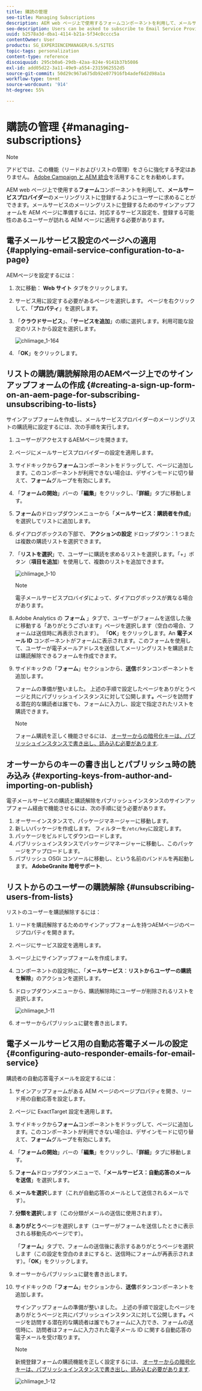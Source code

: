 ```yaml
---
title: 購読の管理
seo-title: Managing Subscriptions
description: AEM web ページ上で使用するフォームコンポーネントを利用して、メールサービスプロバイダーのメーリングリストに登録するようにユーザーに求めることができます。メールサービスのメーリングリストに登録するためのサインアップフォームを AEM ページに準備するには、対応するサービス設定を、登録する可能性のあるユーザーが訪れる AEM ページに適用する必要があります。
seo-description: Users can be asked to subscribe to Email Service Provider's mailing lists with the help of the Form component used on an AEM web page. To prepare an AEM page with a sign-up form for subscription to your e-mail service mailing lists, you must apply the corresponding service configuration to the AEM page that the potential subscriber will visit.
uuid: b2578a3d-dba1-4114-b21a-5f34c0cccc5a
contentOwner: User
products: SG_EXPERIENCEMANAGER/6.5/SITES
topic-tags: personalization
content-type: reference
discoiquuid: 295cb0a6-29db-42aa-824e-9141b37b5086
exl-id: add05d22-3a11-49e9-a554-2315962552d5
source-git-commit: 50d29c967a675db92e077916fb4adef6d2d98a1a
workflow-type: tm+mt
source-wordcount: '914'
ht-degree: 55%

---
```


# 購読の管理 {#managing-subscriptions}

>[!NOTE]
>
>アドビでは、この機能（リードおよびリストの管理）をさらに強化する予定はありません。
>[Adobe Campaign と AEM 統合](/help/sites-administering/campaign.md)を活用することをお勧めします。

AEM web ページ上で使用する&#x200B;**フォーム**&#x200B;コンポーネントを利用して、**メールサービスプロバイダー**&#x200B;のメーリングリストに登録するようにユーザーに求めることができます。メールサービスのメーリングリストに登録するためのサインアップフォームを AEM ページに準備するには、対応するサービス設定を、登録する可能性のあるユーザーが訪れる AEM ページに適用する必要があります。

## 電子メールサービス設定のページへの適用 {#applying-email-service-configuration-to-a-page}

AEMページを設定するには：

1. 次に移動： **Web サイト** タブをクリックします。
1. サービス用に設定する必要があるページを選択します。 ページを右クリックして、「**プロパティ**」を選択します。

1. 「**クラウドサービス**」、「**サービスを追加**」の順に選択します。利用可能な設定のリストから設定を選択します。

   ![chlimage_1-164](assets/chlimage_1-164.png)

1. 「**OK**」をクリックします。

## リストの購読/購読解除用のAEMページ上でのサインアップフォームの作成 {#creating-a-sign-up-form-on-an-aem-page-for-subscribing-unsubscribing-to-lists}

サインアップフォームを作成し、メールサービスプロバイダーのメーリングリストの購読用に設定するには、次の手順を実行します。

1. ユーザーがアクセスするAEMページを開きます。
1. ページにメールサービスプロバイダーの設定を適用します。

1. サイドキックから&#x200B;**フォーム**&#x200B;コンポーネントをドラッグして、ページに追加します。このコンポーネントが利用できない場合は、デザインモードに切り替えて、**フォーム**&#x200B;グループを有効にします。
1. 「**フォームの開始**」バーの「**編集**」をクリックし、「**詳細**」タブに移動します。
1. **フォーム**&#x200B;のドロップダウンメニューから「**メールサービス：購読者を作成**」を選択してリストに追加します。
1. ダイアログボックスの下部で、 **アクションの設定** ドロップダウン：1 つまたは複数の購読リストを選択できます。
1. 「**リストを選択**」で、ユーザーに購読を求めるリストを選択します。「+」ボタン（**項目を追加**）を使用して、複数のリストを追加できます。

   ![chlimage_1-10](assets/chlimage_1-10.jpeg)

   >[!NOTE]
   >
   >電子メールサービスプロバイダによって、ダイアログボックスが異なる場合があります。

1. Adobe Analytics の **フォーム** 」タブで、ユーザーがフォームを送信した後に移動する「ありがとうございます」ページを選択します（空白の場合、フォームは送信時に再表示されます）。 「**OK**」をクリックします。An **電子メール ID** コンポーネントがフォームに表示されます。このフォームを使用して、ユーザーが電子メールアドレスを送信してメーリングリストを購読または購読解除できるフォームを作成できます。
1. サイドキックの「**フォーム**」セクションから、**送信**&#x200B;ボタンコンポーネントを追加します。

   フォームの準備が整いました。 上述の手順で設定したページをありがとうページと共にパブリッシュインスタンスに対して公開します&#x200B;**。**&#x200B;ページを訪問する潜在的な購読者は誰でも、フォームに入力し、設定で指定されたリストを購読できます。

   >[!NOTE]
   >
   >フォーム購読を正しく機能させるには、 [オーサーからの暗号化キーは、パブリッシュインスタンスで書き出し、読み込む必要があります](#exporting-keys-from-author-and-importing-on-publish).

## オーサーからのキーの書き出しとパブリッシュ時の読み込み {#exporting-keys-from-author-and-importing-on-publish}

電子メールサービスの購読と購読解除をパブリッシュインスタンスのサインアップフォーム経由で機能させるには、次の手順に従う必要があります。

1. オーサーインスタンスで、パッケージマネージャーに移動します。
1. 新しいパッケージを作成します。 フィルターを`/etc/key`に設定します。
1. パッケージをビルドしてダウンロードします。
1. パブリッシュインスタンスでパッケージマネージャーに移動し、このパッケージをアップロードします。
1. パブリッシュ OSGi コンソールに移動し、という名前のバンドルを再起動します。 **AdobeGranite 暗号サポート**.

## リストからのユーザーの購読解除 {#unsubscribing-users-from-lists}

リストのユーザーを購読解除するには：

1. リードを購読解除するためのサインアップフォームを持つAEMページのページプロパティを開きます。
1. ページにサービス設定を適用します。
1. ページ上にサインアップフォームを作成します。
1. コンポーネントの設定時に、「**メールサービス**：**リストからユーザーの購読を解除**」のアクションを選択します。
1. ドロップダウンメニューから、購読解除時にユーザーが削除されるリストを選択します。

   ![chlimage_1-11](assets/chlimage_1-11.jpeg)

1. オーサーからパブリッシュに鍵を書き出します。

## 電子メールサービス用の自動応答電子メールの設定 {#configuring-auto-responder-emails-for-email-service}

購読者の自動応答電子メールを設定するには：

1. サインアップフォームがある AEM ページのページプロパティを開き、リード用の自動応答を設定します。
1. ページに ExactTarget 設定を適用します。

1. サイドキックから&#x200B;**フォーム**&#x200B;コンポーネントをドラッグして、ページに追加します。このコンポーネントが利用できない場合は、デザインモードに切り替えて、**フォーム**&#x200B;グループを有効にします。
1. 「**フォームの開始**」バーの「**編集**」をクリックし、「**詳細**」タブに移動します。
1. **フォーム**&#x200B;ドロップダウンメニューで、「**メールサービス：自動応答のメールを送信**」を選択します。
1. **メールを選択**&#x200B;します（これが自動応答のメールとして送信されるメールです）。

1. **分類を選択**&#x200B;します（この分類がメールの送信に使用されます）。
1. **ありがとう**&#x200B;ページを選択します（ユーザーがフォームを送信したときに表示される移動先のページです）。

   「**フォーム**」タブで、フォームの送信後に表示するありがとうページを選択します（この設定を空白のままにすると、送信時にフォームが再表示されます）。「**OK**」をクリックします。

1. オーサーからパブリッシュに鍵を書き出します。
1. サイドキックの「**フォーム**」セクションから、**送信**&#x200B;ボタンコンポーネントを追加します。

   サインアップフォームの準備が整いました。 上述の手順で設定したページをありがとうページと共にパブリッシュインスタンスに対して公開します&#x200B;**。**&#x200B;ページを訪問する潜在的な購読者は誰でもフォームに入力でき、フォームの送信時に、訪問者はフォームに入力された電子メール ID に関する自動応答の電子メールを受け取ります。

   >[!NOTE]
   >
   >新規登録フォームの購読機能を正しく設定するには、 [オーサーからの暗号化キーは、パブリッシュインスタンスで書き出し、読み込む必要があります](#exporting-keys-from-author-and-importing-on-publish).

   ![chlimage_1-12](assets/chlimage_1-12.jpeg)
